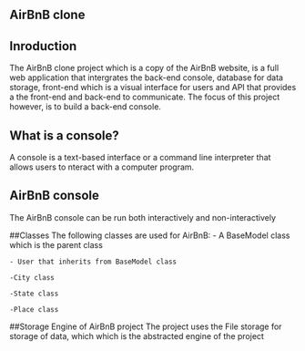 AirBnB clone
------------

## Inroduction

The AirBnB clone project which is a copy of the AirBnB website, is a full web application that intergrates the back-end console, database for data storage, front-end which is a  visual interface for users  and API that provides a the front-end and back-end to communicate.
The focus of this project however, is to build a back-end console.

## What is a console?
A console is a text-based interface or a command line interpreter that allows users to nteract with a computer program.

## AirBnB console
The AirBnB console can be run both interactively and non-interactively

##Classes
The following classes are used for AirBnB:
	- A BaseModel class which is the parent class

	- User that inherits from BaseModel class
	
	-City class

	-State class

	-Place class

##Storage Engine of AirBnB project
The project uses the File storage for storage of data, which which is the abstracted engine of the project

